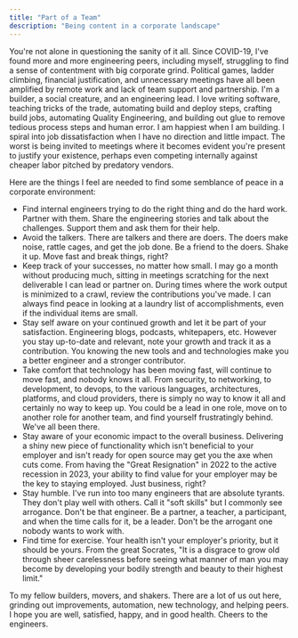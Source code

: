 ```yaml
---
title: "Part of a Team"
description: "Being content in a corporate landscape"
---
```


You're not alone in questioning the sanity of it all.  Since COVID-19, I've found more and more engineering peers, including myself, struggling to find a sense of contentment with big corporate grind.  Political games, ladder climbing, financial justification, and unnecessary meetings have all been amplified by remote work and lack of team support and partnership.  I'm a builder, a social creature, and an engineering lead.  I love writing software, teaching tricks of the trade, automating build and deploy steps, crafting build jobs, automating Quality Engineering, and building out glue to remove tedious process steps and human error.  I am happiest when I am building.  I spiral into job dissatisfaction when I have no direction and little impact.  The worst is being invited to meetings where it becomes evident you're present to justify your existence, perhaps even competing internally against cheaper labor pitched by predatory vendors.  

Here are the things I feel are needed to find some semblance of peace in a corporate environment:
- Find internal engineers trying to do the right thing and do the hard work.  Partner with them.  Share the engineering stories and talk about the challenges.  Support them and ask them for their help.
- Avoid the talkers.  There are talkers and there are doers.  The doers make noise, rattle cages, and get the job done.  Be a friend to the doers.  Shake it up.  Move fast and break things, right?
- Keep track of your successes, no matter how small.  I may go a month without producing much, sitting in meetings scratching for the next deliverable I can lead or partner on.  During times where the work output is minimized to a crawl, review the contributions you've made.  I can always find peace in looking at a laundry list of accomplishments, even if the individual items are small.
- Stay self aware on your continued growth and let it be part of your satisfaction.  Engineering blogs, podcasts, whitepapers, etc.  However you stay up-to-date and relevant, note your growth and track it as a contribution.  You knowing the new tools and and technologies make you a better engineer and a stronger contributor.  
- Take comfort that technology has been moving fast, will continue to move fast, and nobody knows it all.  From security, to networking, to development, to devops, to the various languages, architectures, platforms, and cloud providers, there is simply no way to know it all and certainly no way to keep up.  You could be a lead in one role, move on to another role for another team, and find yourself frustratingly behind.  We've all been there.
- Stay aware of your economic impact to the overall business.  Delivering a shiny new piece of functionality which isn't beneficial to your employer and isn't ready for open source may get you the axe when cuts come.  From having the "Great Resignation" in 2022 to the active recession in 2023, your ability to find value for your employer may be the key to staying employed.  Just business, right?
- Stay humble.  I've run into too many engineers that are absolute tyrants.  They don't play well with others.  Call it "soft skills" but I commonly see arrogance.  Don't be that engineer.  Be a partner, a teacher, a participant, and when the time calls for it, be a leader.  Don't be the arrogant one nobody wants to work with.
- Find time for exercise.  Your health isn't your employer's priority, but it should be yours.  From the great Socrates, "It is a disgrace to grow old through sheer carelessness before seeing what manner of man you may become by developing your bodily strength and beauty to their highest limit."

To my fellow builders, movers, and shakers.  There are a lot of us out here, grinding out improvements, automation, new technology, and helping peers.  I hope you are well, satisfied, happy, and in good health.  Cheers to the engineers.